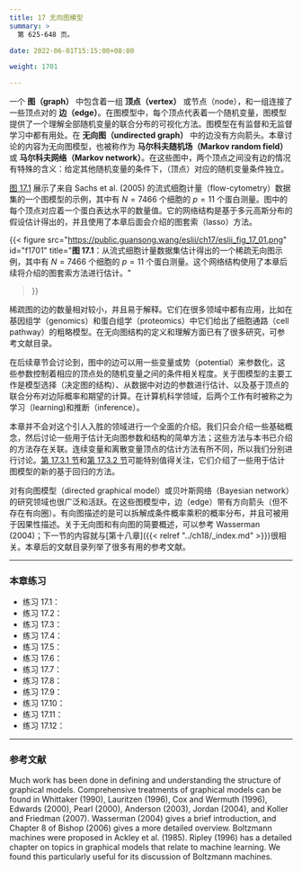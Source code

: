 ```yaml
---
title: 17 无向图模型
summary: >
  第 625-648 页。

date: 2022-06-01T15:15:00+08:00

weight: 1701

---
```


一个 **图（graph）** 中包含着一组 **顶点（vertex）** 或节点（node），和一组连接了一些顶点对的 **边（edge）**。在图模型中，每个顶点代表着一个随机变量，图模型提供了一个理解全部随机变量的联合分布的可视化方法。图模型在有监督和无监督学习中都有用处。在 **无向图（undirected graph）** 中的边没有方向箭头。本章讨论的内容为无向图模型，也被称作为 **马尔科夫随机场（Markov random field）** 或 **马尔科夫网络（Markov network）**。在这些图中，两个顶点之间没有边的情况有特殊的含义：给定其他随机变量的条件下，（顶点）对应的随机变量条件独立。

[图 17.1](#figure-f1701) 展示了来自 Sachs et al. (2005) 的流式细胞计量（flow-cytometry）数据集的一个图模型的示例，其中有 $N=7466$ 个细胞的 $p=11$ 个蛋白测量。图中的每个顶点对应着一个蛋白表达水平的数量值。它的网络结构是基于多元高斯分布的假设估计得出的，并且使用了本章后面会介绍的图套索（lasso）方法。

{{< figure
  src="https://public.guansong.wang/eslii/ch17/eslii_fig_17_01.png"
  id="f1701"
  title="**图 17.1**：从流式细胞计量数据集估计得出的一个稀疏无向图示例，其中有 $N=7466$ 个细胞的 $p=11$ 个蛋白测量。这个网络结构使用了本章后续将介绍的图套索方法进行估计。"
>}}

稀疏图的边的数量相对较小，并且易于解释。它们在很多领域中都有应用，比如在基因组学（genomics）和蛋白组学（proteomics）中它们给出了细胞通路（cell pathway）的粗略模型。在无向图结构的定义和理解方面已有了很多研究，可参考文献目录。

在后续章节会讨论到，图中的边可以用一些变量或势（potential）来参数化，这些参数控制着相应的顶点处的随机变量之间的条件相关程度。关于图模型的主要工作是模型选择（决定图的结构）、从数据中对边的参数进行估计、以及基于顶点的联合分布对边际概率和期望的计算。在计算机科学领域，后两个工作有时被称之为学习（learning)和推断（inference）。

本章并不会对这个引人入胜的领域进行一个全面的介绍。我们只会介绍一些基础概念，然后讨论一些用于估计无向图参数和结构的简单方法；这些方法与本书已介绍的方法存在关联。连续变量和离散变量顶点的估计方法有所不同，所以我们分别进行讨论。[第 17.3.1 节]()和[第 17.3.2 节]()可能特别值得关注，它们介绍了一些用于估计图模型的新的基于回归的方法。

对有向图模型（directed graphical model）或贝叶斯网络（Bayesian network）的研究领域也很广泛和活跃。在这些图模型中，边（edge）带有方向箭头（但不存在有向圈）。有向图描述的是可以拆解成条件概率乘积的概率分布，并且可被用于因果性描述。关于无向图和有向图的简要概述，可以参考 Wasserman (2004)；下一节的内容就与[第十八章]({{< relref "../ch18/_index.md" >}})很相关。本章后的文献目录列举了很多有用的参考文献。

----------
### 本章练习

- 练习 17.1：
- 练习 17.2：
- 练习 17.3：
- 练习 17.4：
- 练习 17.5：
- 练习 17.6：
- 练习 17.7：
- 练习 17.8：
- 练习 17.9：
- 练习 17.10：
- 练习 17.11：
- 练习 17.12：

----------
### 参考文献

Much work has been done in defining and understanding the structure of
graphical models. Comprehensive treatments of graphical models can be
found in Whittaker (1990), Lauritzen (1996), Cox and Wermuth (1996),
Edwards (2000), Pearl (2000), Anderson (2003), Jordan (2004), and Koller
and Friedman (2007). Wasserman (2004) gives a brief introduction, and
Chapter 8 of Bishop (2006) gives a more detailed overview. Boltzmann
machines were proposed in Ackley et al. (1985). Ripley (1996) has a detailed
chapter on topics in graphical models that relate to machine learning. We
found this particularly useful for its discussion of Boltzmann machines.
